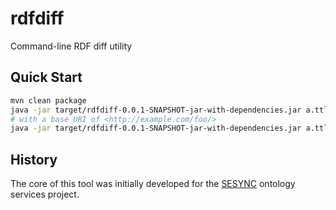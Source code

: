 # rdfdiff

Command-line RDF diff utility

## Quick Start

```bash
mvn clean package
java -jar target/rdfdiff-0.0.1-SNAPSHOT-jar-with-dependencies.jar a.ttl b.ttl
# with a base URI of <http://example.com/foo/>
java -jar target/rdfdiff-0.0.1-SNAPSHOT-jar-with-dependencies.jar a.ttl b.ttl http://example.com/foo/
```

## History

The core of this tool was initially developed for the [SESYNC](https://www.sesync.org)
ontology services project.
